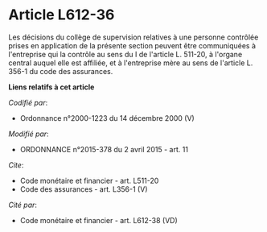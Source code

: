 # Article L612-36

Les décisions du collège de supervision relatives à une personne contrôlée prises en application de la présente section
peuvent être communiquées à l'entreprise qui la contrôle au sens du I de l'article L. 511-20, à l'organe central auquel elle
est affiliée, et à l'entreprise mère au sens de l'article L. 356-1 du code des assurances.

**Liens relatifs à cet article**

_Codifié par_:

  - Ordonnance n°2000-1223 du 14 décembre 2000 (V)

_Modifié par_:

  - ORDONNANCE n°2015-378 du 2 avril 2015 - art. 11

_Cite_:

  - Code monétaire et financier - art. L511-20
  - Code des assurances - art. L356-1 (V)

_Cité par_:

  - Code monétaire et financier - art. L612-38 (VD)
